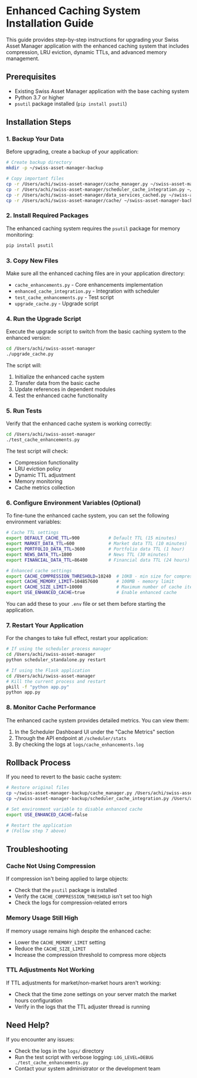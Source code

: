 # Enhanced Caching System Installation Guide

This guide provides step-by-step instructions for upgrading your Swiss Asset Manager application with the enhanced caching system that includes compression, LRU eviction, dynamic TTLs, and advanced memory management.

## Prerequisites

- Existing Swiss Asset Manager application with the base caching system
- Python 3.7 or higher
- `psutil` package installed (`pip install psutil`)

## Installation Steps

### 1. Backup Your Data

Before upgrading, create a backup of your application:

```bash
# Create backup directory
mkdir -p ~/swiss-asset-manager-backup

# Copy important files
cp -r /Users/achi/swiss-asset-manager/cache_manager.py ~/swiss-asset-manager-backup/
cp -r /Users/achi/swiss-asset-manager/scheduler_cache_integration.py ~/swiss-asset-manager-backup/
cp -r /Users/achi/swiss-asset-manager/data_services_cached.py ~/swiss-asset-manager-backup/
cp -r /Users/achi/swiss-asset-manager/cache/ ~/swiss-asset-manager-backup/
```

### 2. Install Required Packages

The enhanced caching system requires the `psutil` package for memory monitoring:

```bash
pip install psutil
```

### 3. Copy New Files

Make sure all the enhanced caching files are in your application directory:

- `cache_enhancements.py` - Core enhancements implementation
- `enhanced_cache_integration.py` - Integration with scheduler
- `test_cache_enhancements.py` - Test script
- `upgrade_cache.py` - Upgrade script

### 4. Run the Upgrade Script

Execute the upgrade script to switch from the basic caching system to the enhanced version:

```bash
cd /Users/achi/swiss-asset-manager
./upgrade_cache.py
```

The script will:
1. Initialize the enhanced cache system
2. Transfer data from the basic cache
3. Update references in dependent modules
4. Test the enhanced cache functionality

### 5. Run Tests

Verify that the enhanced cache system is working correctly:

```bash
cd /Users/achi/swiss-asset-manager
./test_cache_enhancements.py
```

The test script will check:
- Compression functionality
- LRU eviction policy
- Dynamic TTL adjustment
- Memory monitoring
- Cache metrics collection

### 6. Configure Environment Variables (Optional)

To fine-tune the enhanced cache system, you can set the following environment variables:

```bash
# Cache TTL settings
export DEFAULT_CACHE_TTL=900           # Default TTL (15 minutes)
export MARKET_DATA_TTL=600             # Market data TTL (10 minutes)
export PORTFOLIO_DATA_TTL=3600         # Portfolio data TTL (1 hour)
export NEWS_DATA_TTL=1800              # News TTL (30 minutes)
export FINANCIAL_DATA_TTL=86400        # Financial data TTL (24 hours)

# Enhanced cache settings
export CACHE_COMPRESSION_THRESHOLD=10240  # 10KB - min size for compression
export CACHE_MEMORY_LIMIT=104857600       # 100MB - memory limit
export CACHE_SIZE_LIMIT=10000             # Maximum number of cache items
export USE_ENHANCED_CACHE=true            # Enable enhanced cache
```

You can add these to your `.env` file or set them before starting the application.

### 7. Restart Your Application

For the changes to take full effect, restart your application:

```bash
# If using the scheduler process manager
cd /Users/achi/swiss-asset-manager
python scheduler_standalone.py restart

# If using the Flask application
cd /Users/achi/swiss-asset-manager
# Kill the current process and restart
pkill -f "python app.py" 
python app.py
```

### 8. Monitor Cache Performance

The enhanced cache system provides detailed metrics. You can view them:

1. In the Scheduler Dashboard UI under the "Cache Metrics" section
2. Through the API endpoint at `/scheduler/stats`
3. By checking the logs at `logs/cache_enhancements.log`

## Rollback Process

If you need to revert to the basic cache system:

```bash
# Restore original files
cp ~/swiss-asset-manager-backup/cache_manager.py /Users/achi/swiss-asset-manager/
cp ~/swiss-asset-manager-backup/scheduler_cache_integration.py /Users/achi/swiss-asset-manager/

# Set environment variable to disable enhanced cache
export USE_ENHANCED_CACHE=false

# Restart the application
# (Follow step 7 above)
```

## Troubleshooting

### Cache Not Using Compression

If compression isn't being applied to large objects:

- Check that the `psutil` package is installed
- Verify the `CACHE_COMPRESSION_THRESHOLD` isn't set too high
- Check the logs for compression-related errors

### Memory Usage Still High

If memory usage remains high despite the enhanced cache:

- Lower the `CACHE_MEMORY_LIMIT` setting
- Reduce the `CACHE_SIZE_LIMIT`
- Increase the compression threshold to compress more objects

### TTL Adjustments Not Working

If TTL adjustments for market/non-market hours aren't working:

- Check that the time zone settings on your server match the market hours configuration
- Verify in the logs that the TTL adjuster thread is running

## Need Help?

If you encounter any issues:

- Check the logs in the `logs/` directory
- Run the test script with verbose logging: `LOG_LEVEL=DEBUG ./test_cache_enhancements.py`
- Contact your system administrator or the development team